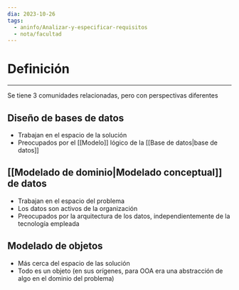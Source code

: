 ```yaml
---
dia: 2023-10-26
tags:
  - aninfo/Analizar-y-especificar-requisitos
  - nota/facultad
---
```

# Definición
---
Se tiene 3 comunidades relacionadas, pero con perspectivas diferentes

## Diseño de bases de datos
* Trabajan en el espacio de la solución 
* Preocupados por el [[Modelo]] lógico de la [[Base de datos|base de datos]]

## [[Modelado de dominio|Modelado conceptual]] de datos
* Trabajan en el espacio del problema
* Los datos son activos de la organización
* Preocupados por la arquitectura de los datos, independientemente de la tecnología empleada

## Modelado de objetos
* Más cerca del espacio de las solución
* Todo es un objeto (en sus orígenes, para OOA era una abstracción de algo en el dominio del problema)